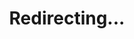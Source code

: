 ---
title: Redirecting...
layout: redirect
sitemap: false
permalink: /Philippines
redirect_to: /PHL/
---